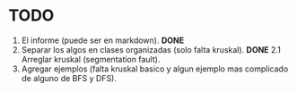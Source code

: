 # TODO
1. El informe (puede ser en markdown). **DONE**
2. Separar los algos en clases organizadas (solo falta kruskal). **DONE**
2.1 Arreglar kruskal (segmentation fault).
3. Agregar ejemplos (falta kruskal basico y algun ejemplo mas complicado de alguno de BFS y DFS).
